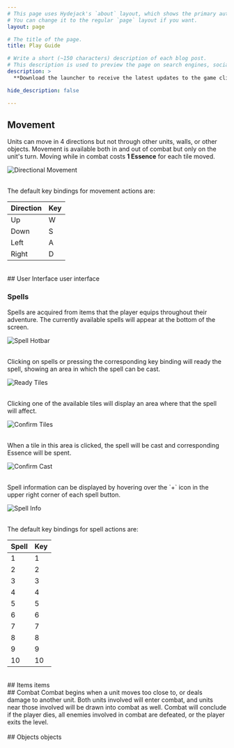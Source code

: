```yaml
---
# This page uses Hydejack's `about` layout, which shows the primary author's picture and about text at the top.
# You can change it to the regular `page` layout if you want.
layout: page

# The title of the page.
title: Play Guide

# Write a short (~150 characters) description of each blog post.
# This description is used to preview the page on search engines, social media, etc.
description: >
  **Download the launcher to receive the latest updates to the game client!**

hide_description: false

---
```



## Movement
Units can move in 4 directions but not through other units, walls, or other objects. Movement is available both in and out of combat but only on the unit's turn. Moving while in combat costs **1 Essence** for each tile moved.

![Directional Movement]()

<br/>
The default key bindings for movement actions are:

| Direction | Key |
|-----------|-----|
| Up        | W   |
| Down      | S   |
| Left      | A   |
| Right     | D   |

<br/>
## User Interface
user interface

### Spells
Spells are acquired from items that the player equips throughout their adventure. The currently available spells will appear at the bottom of the screen.

![Spell Hotbar]()

<br/>
Clicking on spells or pressing the corresponding key binding will ready the spell, showing an area in which the spell can be cast.

![Ready Tiles]()

<br/>
Clicking one of the available tiles will display an area where that the spell will affect.

![Confirm Tiles]()

<br/>
When a tile in this area is clicked, the spell will be cast and corresponding Essence will be spent.

![Confirm Cast]()

<br/>
Spell information can be displayed by hovering over the `+` icon in the upper right corner of each spell button.

![Spell Info]()

<br/>
The default key bindings for spell actions are:

| Spell | Key |
|-------|-----|
| 1     | 1   |
| 2     | 2   |
| 3     | 3   |
| 4     | 4   |
| 5     | 5   |
| 6     | 6   |
| 7     | 7   |
| 8     | 8   |
| 9     | 9   |
| 10    | 10  |

</br>
## Items
items

<br/>
## Combat
Combat begins when a unit moves too close to, or deals damage to another unit. Both units involved will enter combat, and units near those involved will be drawn into combat as well. Combat will conclude if the player dies, all enemies involved in combat are defeated, or the player exits the level.

<br/>


<br/>
## Objects
objects


